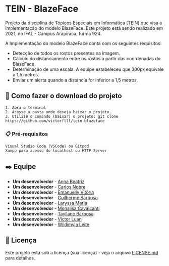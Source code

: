 # TEIN - BlazeFace

Projeto da disciplina de Tópicos Especiais em Informática (TEIN) que visa a implementação do modelo BlazeFace. Este projeto está sendo realizado em 2021, no IFAL - Campus Arapiraca, turma 924.

A Implementação do modelo BlazeFace conta com os seguintes requisitos: 
- Detecção de todos os rostos presentes na imagem.
- Cálculo do distanciamento entre os rostos a partir das coordenadas do BlazeFace.
- Determinação de uma escala. A equipe estabeleceu que 300px equivale a 1,5 metros. 
- Enviar um alerta quando a distancia for inferior a 1,5 metros.

## 🚀 Como fazer o download do projeto

```
1. Abra o terminal
2. Acesse a pasta onde deseja baixar o projeto.
3. Utilize o comando (baixar) o projeto: git clone https://github.com/victorflll/tein-blazeface
```

### 📋 Pré-requisitos

```
Visual Studio Code (VSCode) ou Gitpod
Xampp para acesso do localhost ou HTTP Server
```

## ✒️ Equipe

* **Um desenvolvedor** - [Anna Beatriz](https://github.com/annabeatrizsm)
* **Um desenvolvedor** - [Carlos Nobre](https://github.com/nxbre)
* **Um desenvolvedor** - [Emanuelly Vitória](https://github.com/victorflll)
* **Um desenvolvedor** - [Guilherme Barbosa](https://github.com/Guylhermee)
* **Um desenvolvedor** - [Laryssa Maria](https://github.com/laryssa15s)
* **Um desenvolvedor** - [Monalisa Cavalcanti](https://github.com/monalisa36)
* **Um desenvolvedor** - [Tayllane Barbosa](https://github.com/tayllane)
* **Um desenvolvedor** - [Victor Luan](https://github.com/victorflll)
* **Um desenvolvedor** - [Wildimyla Leite](https://github.com/lxitx)

## 📄 Licença

Este projeto está sob a licença (sua licença) - veja o arquivo [LICENSE.md](https://github.com/victorflll/tein-blazeface/blob/master/LICENSE) para detalhes.
